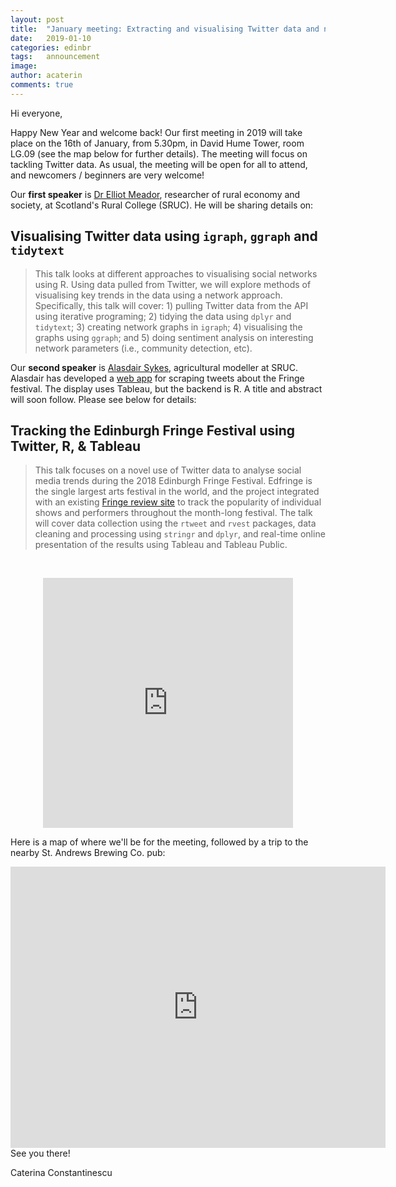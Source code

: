 ```yaml
---
layout: post
title:  "January meeting: Extracting and visualising Twitter data and networks"
date:   2019-01-10
categories: edinbr
tags:   announcement
image:
author: acaterin
comments: true
---
```




Hi everyone,
<br/>

Happy New Year and welcome back! Our first meeting in 2019 will take place on the 16th of January, from 5.30pm, in David Hume Tower, room LG.09 (see the map below for further details). The meeting will focus on tackling Twitter data. As usual, the meeting will be open for all to attend, and newcomers / beginners are very welcome!

Our **first speaker** is [Dr Elliot Meador](https://www.sruc.ac.uk/emeador), researcher of rural economy and society, at Scotland's Rural College (SRUC). He will be sharing details on:

## Visualising Twitter data using `igraph`, `ggraph` and `tidytext`

>This talk looks at different approaches to visualising social networks using R. Using data pulled from Twitter, we will explore methods of visualising key trends in the data using a network approach. Specifically, this talk will cover: 1) pulling Twitter data from the API using iterative programing; 2) tidying the data using `dplyr` and `tidytext`; 3) creating network graphs in `igraph`; 4) visualising the graphs using `ggraph`; and 5) doing sentiment analysis on interesting network parameters (i.e., community detection, etc).


Our **second speaker** is [Alasdair Sykes](https://www.sruc.ac.uk/asykes), agricultural modeller at SRUC. Alasdair has developed a [web app](https://www.fringebiscuit.com/trends-landing-page) for scraping tweets about the Fringe festival. The display uses Tableau, but the backend is R. A title and abstract will soon follow. Please see below for details:

## Tracking the Edinburgh Fringe Festival using Twitter, R, & Tableau

>This talk focuses on a novel use of Twitter data to analyse social media trends during the 2018 Edinburgh Fringe Festival. Edfringe is the single largest arts festival in the world, and the project integrated with an existing [Fringe review site](fringebiscuit.com) to track the popularity of individual shows and performers throughout the month-long festival. The talk will cover data collection using the `rtweet` and `rvest` packages, data cleaning and processing using `stringr` and `dplyr`, and real-time online presentation of the results using Tableau and Tableau Public.



<!-- I think some members of the group will be interested in the Software Sustainability Institute Fellowship Programme 2019. The Programme funds researchers and individuals passionate about research software use and/or development. Our Fellows also develop skills and knowledge around software sustainability network with like-minded individuals from a wide variety of research areas. Applications are now open to the Software Sustainability Institute Fellowship Programme 2019. Deadline for applications is 3rd February 2019. Could you promote it among the meetup? https://www.software.ac.uk/programmes-and-events/fellowship-programme -->



<br/>

<p align="center"><iframe src="http://meetu.ps/3jwlVm" width="400" height="400" frameborder="0"></iframe></p>


Here is a map of where we'll be for the meeting, followed by a trip to the nearby St. Andrews Brewing Co. pub:

<iframe src="https://www.google.com/maps/embed?pb=!1m18!1m12!1m3!1d2234.356198019003!2d-3.1887611839617476!3d55.94319798475859!2m3!1f0!2f0!3f0!3m2!1i1024!2i768!4f13.1!3m3!1m2!1s0x4887c783a3730bcb%3A0x8b232656b3b16a57!2sDavid+Hume+Tower%2C+The+University+of+Edinburgh!5e0!3m2!1sen!2suk!4v1541810383375" width="600" height="450" frameborder="0" style="border:0" allowfullscreen></iframe>

<br/>
See you there!

Caterina Constantinescu
